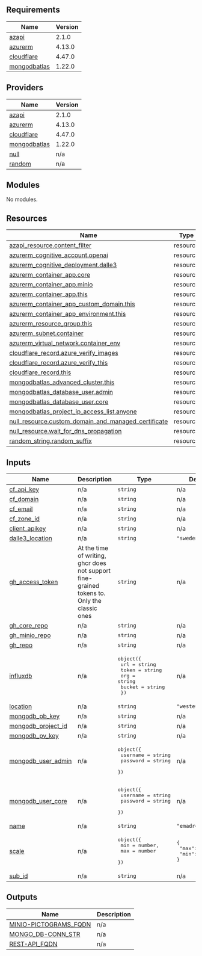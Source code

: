 <!-- BEGIN_TF_DOCS -->
## Requirements

| Name | Version |
|------|---------|
| <a name="requirement_azapi"></a> [azapi](#requirement\_azapi) | 2.1.0 |
| <a name="requirement_azurerm"></a> [azurerm](#requirement\_azurerm) | 4.13.0 |
| <a name="requirement_cloudflare"></a> [cloudflare](#requirement\_cloudflare) | 4.47.0 |
| <a name="requirement_mongodbatlas"></a> [mongodbatlas](#requirement\_mongodbatlas) | 1.22.0 |

## Providers

| Name | Version |
|------|---------|
| <a name="provider_azapi"></a> [azapi](#provider\_azapi) | 2.1.0 |
| <a name="provider_azurerm"></a> [azurerm](#provider\_azurerm) | 4.13.0 |
| <a name="provider_cloudflare"></a> [cloudflare](#provider\_cloudflare) | 4.47.0 |
| <a name="provider_mongodbatlas"></a> [mongodbatlas](#provider\_mongodbatlas) | 1.22.0 |
| <a name="provider_null"></a> [null](#provider\_null) | n/a |
| <a name="provider_random"></a> [random](#provider\_random) | n/a |

## Modules

No modules.

## Resources

| Name | Type |
|------|------|
| [azapi_resource.content_filter](https://registry.terraform.io/providers/Azure/azapi/2.1.0/docs/resources/resource) | resource |
| [azurerm_cognitive_account.openai](https://registry.terraform.io/providers/hashicorp/azurerm/4.13.0/docs/resources/cognitive_account) | resource |
| [azurerm_cognitive_deployment.dalle3](https://registry.terraform.io/providers/hashicorp/azurerm/4.13.0/docs/resources/cognitive_deployment) | resource |
| [azurerm_container_app.core](https://registry.terraform.io/providers/hashicorp/azurerm/4.13.0/docs/resources/container_app) | resource |
| [azurerm_container_app.minio](https://registry.terraform.io/providers/hashicorp/azurerm/4.13.0/docs/resources/container_app) | resource |
| [azurerm_container_app.this](https://registry.terraform.io/providers/hashicorp/azurerm/4.13.0/docs/resources/container_app) | resource |
| [azurerm_container_app_custom_domain.this](https://registry.terraform.io/providers/hashicorp/azurerm/4.13.0/docs/resources/container_app_custom_domain) | resource |
| [azurerm_container_app_environment.this](https://registry.terraform.io/providers/hashicorp/azurerm/4.13.0/docs/resources/container_app_environment) | resource |
| [azurerm_resource_group.this](https://registry.terraform.io/providers/hashicorp/azurerm/4.13.0/docs/resources/resource_group) | resource |
| [azurerm_subnet.container](https://registry.terraform.io/providers/hashicorp/azurerm/4.13.0/docs/resources/subnet) | resource |
| [azurerm_virtual_network.container_env](https://registry.terraform.io/providers/hashicorp/azurerm/4.13.0/docs/resources/virtual_network) | resource |
| [cloudflare_record.azure_verify_images](https://registry.terraform.io/providers/cloudflare/cloudflare/4.47.0/docs/resources/record) | resource |
| [cloudflare_record.azure_verify_this](https://registry.terraform.io/providers/cloudflare/cloudflare/4.47.0/docs/resources/record) | resource |
| [cloudflare_record.this](https://registry.terraform.io/providers/cloudflare/cloudflare/4.47.0/docs/resources/record) | resource |
| [mongodbatlas_advanced_cluster.this](https://registry.terraform.io/providers/mongodb/mongodbatlas/1.22.0/docs/resources/advanced_cluster) | resource |
| [mongodbatlas_database_user.admin](https://registry.terraform.io/providers/mongodb/mongodbatlas/1.22.0/docs/resources/database_user) | resource |
| [mongodbatlas_database_user.core](https://registry.terraform.io/providers/mongodb/mongodbatlas/1.22.0/docs/resources/database_user) | resource |
| [mongodbatlas_project_ip_access_list.anyone](https://registry.terraform.io/providers/mongodb/mongodbatlas/1.22.0/docs/resources/project_ip_access_list) | resource |
| [null_resource.custom_domain_and_managed_certificate](https://registry.terraform.io/providers/hashicorp/null/latest/docs/resources/resource) | resource |
| [null_resource.wait_for_dns_propagation](https://registry.terraform.io/providers/hashicorp/null/latest/docs/resources/resource) | resource |
| [random_string.random_suffix](https://registry.terraform.io/providers/hashicorp/random/latest/docs/resources/string) | resource |

## Inputs

| Name | Description | Type | Default | Required |
|------|-------------|------|---------|:--------:|
| <a name="input_cf_api_key"></a> [cf\_api\_key](#input\_cf\_api\_key) | n/a | `string` | n/a | yes |
| <a name="input_cf_domain"></a> [cf\_domain](#input\_cf\_domain) | n/a | `string` | n/a | yes |
| <a name="input_cf_email"></a> [cf\_email](#input\_cf\_email) | n/a | `string` | n/a | yes |
| <a name="input_cf_zone_id"></a> [cf\_zone\_id](#input\_cf\_zone\_id) | n/a | `string` | n/a | yes |
| <a name="input_client_apikey"></a> [client\_apikey](#input\_client\_apikey) | n/a | `string` | n/a | yes |
| <a name="input_dalle3_location"></a> [dalle3\_location](#input\_dalle3\_location) | n/a | `string` | `"swedencentral"` | no |
| <a name="input_gh_access_token"></a> [gh\_access\_token](#input\_gh\_access\_token) | At the time of writing, ghcr does not support fine-grained tokens to. Only the classic ones | `string` | n/a | yes |
| <a name="input_gh_core_repo"></a> [gh\_core\_repo](#input\_gh\_core\_repo) | n/a | `string` | n/a | yes |
| <a name="input_gh_minio_repo"></a> [gh\_minio\_repo](#input\_gh\_minio\_repo) | n/a | `string` | n/a | yes |
| <a name="input_gh_repo"></a> [gh\_repo](#input\_gh\_repo) | n/a | `string` | n/a | yes |
| <a name="input_influxdb"></a> [influxdb](#input\_influxdb) | n/a | <pre>object({<br/>    url    = string<br/>    token  = string<br/>    org    = string<br/>    bucket = string<br/>  })</pre> | n/a | yes |
| <a name="input_location"></a> [location](#input\_location) | n/a | `string` | `"westeurope"` | no |
| <a name="input_mongodb_pb_key"></a> [mongodb\_pb\_key](#input\_mongodb\_pb\_key) | n/a | `string` | n/a | yes |
| <a name="input_mongodb_project_id"></a> [mongodb\_project\_id](#input\_mongodb\_project\_id) | n/a | `string` | n/a | yes |
| <a name="input_mongodb_pv_key"></a> [mongodb\_pv\_key](#input\_mongodb\_pv\_key) | n/a | `string` | n/a | yes |
| <a name="input_mongodb_user_admin"></a> [mongodb\_user\_admin](#input\_mongodb\_user\_admin) | n/a | <pre>object({<br/>    username = string<br/>    password = string<br/>  })</pre> | n/a | yes |
| <a name="input_mongodb_user_core"></a> [mongodb\_user\_core](#input\_mongodb\_user\_core) | n/a | <pre>object({<br/>    username = string<br/>    password = string<br/>  })</pre> | n/a | yes |
| <a name="input_name"></a> [name](#input\_name) | n/a | `string` | `"emadrestapi"` | no |
| <a name="input_scale"></a> [scale](#input\_scale) | n/a | <pre>object({<br/>    min = number,<br/>    max = number<br/>  })</pre> | <pre>{<br/>  "max": 1,<br/>  "min": 1<br/>}</pre> | no |
| <a name="input_sub_id"></a> [sub\_id](#input\_sub\_id) | n/a | `string` | n/a | yes |

## Outputs

| Name | Description |
|------|-------------|
| <a name="output_MINIO-PICTOGRAMS_FQDN"></a> [MINIO-PICTOGRAMS\_FQDN](#output\_MINIO-PICTOGRAMS\_FQDN) | n/a |
| <a name="output_MONGO_DB-CONN_STR"></a> [MONGO\_DB-CONN\_STR](#output\_MONGO\_DB-CONN\_STR) | n/a |
| <a name="output_REST-API_FQDN"></a> [REST-API\_FQDN](#output\_REST-API\_FQDN) | n/a |
<!-- END_TF_DOCS -->